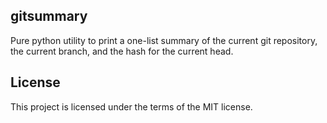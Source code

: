 ## gitsummary

Pure python utility to print a one-list summary of the current git repository, the current branch, and the hash for the current head.

## License

This project is licensed under the terms of the MIT license.
